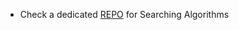 * Check a dedicated [REPO](https://github.com/harshpanchal18/searching-techniques) for Searching Algorithms

